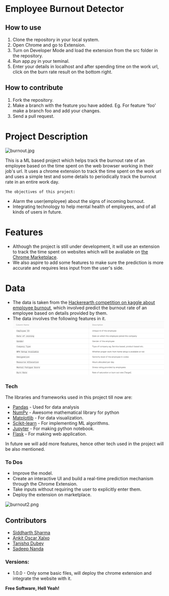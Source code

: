# Employee Burnout Detector

## How to use
1. Clone the repository in your local system.
2. Open Chrome and go to Extension.
3. Turn on Developer Mode and load the extension from the src folder in the repository.
4. Run app.py in your teminal.
5. Enter your details in localhost and after spending time on the work url, click on the burn rate result on the bottom right.

## How to contribute
1. Fork the repository.
2. Make a branch with the feature you have added.
Eg. For feature 'foo' make a branch foo and add your changes.
3. Send a pull request.
  

# Project Description


![burnout.jpg](https://blog.easysourceindia.com/wp-content/uploads/2020/12/Burnout.jpg)

This is a ML based project which helps track the burnout rate of an employee based on the time spent on the web browser working in their job's url. It uses a chrome extension to track the time spent on the work url and uses a simple test and some details to periodically track the burnout rate in an entire work day.

    The objectives of this project:
  - Alarm the user(employee) about the signs of incoming burnout.
  - Integrating technology to help mental health of employees, and of all kinds of users in future.

# Features

  - Although the project is still under development, it will use an extension to track the time spent on websites which will be avaliable on [the Chrome Marketplace](https://chrome.google.com/webstore/category/extensions).
  - We also aspire to add some features to make sure the prediction is more accurate and requires less input from the user's side.


# Data

  - The data is taken from the [Hackerearth competition on kaggle about employee burnout](https://www.hackerearth.com/challenges/competitive/hackerearth-machine-learning-challenge-predict-burnout-rate/), which involved predict the burnout rate of an employee based on details provided by them.
  -  The data involves the following features in it.
    ![column_desc.png](snippets\column_desc.png)



### Tech

The libraries and frameworks used in this project till now are:

* [Pandas](https://pandas.pydata.org/) - Used for data analysis
* [NumPy](https://numpy.org/) - Awesome mathematical library for python
* [Matplotlib](https://matplotlib.org/) - For data visualization.
* [Scikit-learn](https://scikit-learn.org/) - For implementing ML algorithms.
* [Jupyter](https://jupyter.org/) - For making python notebook.
* [Flask](https://flask.palletsprojects.com/) - For making web application.


In future we will add more features, hence other tech used in the project will be also mentioned.

### To Dos

 - Improve the model.
 - Create an interactive UI and build a real-time prediction mechanism through the Chrome Extension.
 - Take inputs without requiring the user to explicitly enter them.
 - Deploy the extension on marketplace.

![burnout2.png](https://resources.workable.com/wp-content/uploads/2019/03/employee-burnout-featured.png)
## Contributors

- [Siddharth Sharma](https://www.github.com/pao0318)
- [Ankit Oscar Xalxo](https://www.github.com/ankitoscar)
- [Tanishq Dubey](https://www.github.com/tanishq12442)
- [Sadeep Nanda](https://www.github.com/SadeeepNanda)

### Versions:

- 1.0.0 - Only some basic files, will deploy the chrome extension and integrate the website with it.



**Free Software, Hell Yeah!**

[//]: # (These are reference links used in the body of this note and get stripped out when the markdown processor does its job. There is no need to format nicely because it shouldn't be seen. Thanks SO - http://stackoverflow.com/questions/4823468/store-comments-in-markdown-syntax)


   [dill]: <https://github.com/joemccann/dillinger>
   [git-repo-url]: <https://github.com/joemccann/dillinger.git>
   [john gruber]: <http://daringfireball.net>
   [df1]: <http://daringfireball.net/projects/markdown/>
   [markdown-it]: <https://github.com/markdown-it/markdown-it>
   [Ace Editor]: <http://ace.ajax.org>
   [node.js]: <http://nodejs.org>
   [Twitter Bootstrap]: <http://twitter.github.com/bootstrap/>
   [jQuery]: <http://jquery.com>
   [@tjholowaychuk]: <http://twitter.com/tjholowaychuk>
   [express]: <http://expressjs.com>
   [AngularJS]: <http://angularjs.org>
   [Gulp]: <http://gulpjs.com>

   [PlDb]: <https://github.com/joemccann/dillinger/tree/master/plugins/dropbox/README.md>
   [PlGh]: <https://github.com/joemccann/dillinger/tree/master/plugins/github/README.md>
   [PlGd]: <https://github.com/joemccann/dillinger/tree/master/plugins/googledrive/README.md>
   [PlOd]: <https://github.com/joemccann/dillinger/tree/master/plugins/onedrive/README.md>
   [PlMe]: <https://github.com/joemccann/dillinger/tree/master/plugins/medium/README.md>
   [PlGa]: <https://github.com/RahulHP/dillinger/blob/master/plugins/googleanalytics/README.md>
